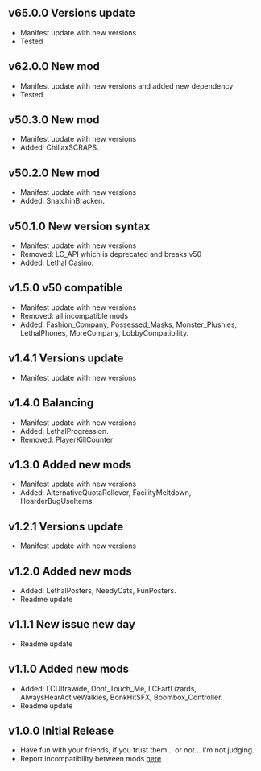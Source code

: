 ## v65.0.0 Versions update
- Manifest update with new versions
- Tested

## v62.0.0 New mod
- Manifest update with new versions and added new dependency
- Tested

## v50.3.0 New mod
- Manifest update with new versions
- Added: ChillaxSCRAPS.

## v50.2.0 New mod
- Manifest update with new versions
- Added: SnatchinBracken.

## v50.1.0 New version syntax
- Manifest update with new versions
- Removed: LC_API which is deprecated and breaks v50
- Added: Lethal Casino.

## v1.5.0 v50 compatible
- Manifest update with new versions
- Removed: all incompatible mods
- Added: Fashion_Company, Possessed_Masks, Monster_Plushies, LethalPhones, MoreCompany, LobbyCompatibility.

## v1.4.1 Versions update
- Manifest update with new versions

## v1.4.0 Balancing
- Manifest update with new versions
- Added: LethalProgression.
- Removed: PlayerKillCounter

## v1.3.0 Added new mods
- Manifest update with new versions
- Added: AlternativeQuotaRollover, FacilityMeltdown, HoarderBugUseItems.

## v1.2.1 Versions update
- Manifest update with new versions

## v1.2.0 Added new mods
- Added: LethalPosters, NeedyCats, FunPosters.
- Readme update

## v1.1.1 New issue new day
- Readme update

## v1.1.0 Added new mods
- Added: LCUltrawide, Dont_Touch_Me, LCFartLizards, AlwaysHearActiveWalkies, BonkHitSFX, Boombox_Controller.
- Readme update

## v1.0.0 Initial Release
- Have fun with your friends, if you trust them... or not... I'm not judging.
- Report incompatibility between mods [here](https://github.com/IlBuonTommy/Kavpack/issues)